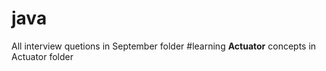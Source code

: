 # java
All interview quetions in September folder
#learning **Actuator** concepts in Actuator folder
